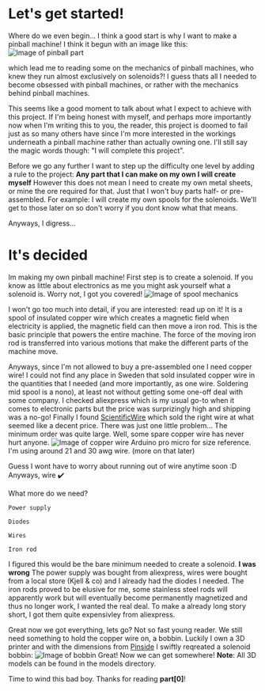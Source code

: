 
# Let's get started!
Where do we even begin... I think a good start is why I want to make a pinball machine!
I think it begun with an image like this:
![Image of pinball part](https://lh3.googleusercontent.com/proxy/3aMRH_PUUcJp-Ba_dLPP5OP7MFL-Rfubt07uwJyXcvG3z9zjtrJOyp1QxXFzm2kD1Gy_moHBQC2hg6xzEEs)

which lead me to reading some on the mechanics of pinball machines, who knew they run almost exclusively on solenoids?! I guess thats all I needed to become obsessed with pinball machines, or rather with the mechanics behind pinball machines.

This seems like a good moment to talk about what I expect to achieve with this project. If I'm being honest with myself, and perhaps more importantly now when I'm writing this to you, the reader, this project is doomed to fail just as so many others have since I'm more interested in the workings underneath a pinball machine rather than actually owning one. 
I'll still say the magic words though: "I will complete this project".

Before we go any further I want to step up the difficulty one level by adding a rule to the project:
**Any part that I can make on my own I will create myself**
However this does not mean I need to create my own metal sheets, or mine the ore required for that. Just that I won't buy parts half- or pre-assembled. For example: I will create my own spools for the solenoids. We'll get to those later on so don't worry if you dont know what that means.

Anyways, I digress...

 # It's decided
 Im making my own pinball machine!
 First step is to create a solenoid. If you know as little about electronics as me you might ask yourself what a solenoid is. Worry not, I got you covered!
 ![Image of spool mechanics](https://www.justscience.in/wp-content/uploads/2017/05/HOW-DOES-A-SOLENOID-WORK.jpg)
 
 I won't go too much into detail, if you are interested: read up on it! It is a spool of insulated copper wire which creates a magnetic field when electricity is applied, the magnetic field can then move a iron rod. This is the basic principle that powers the entire machine. The force of the moving iron rod is transferred into various motions that make the different parts of the machine move.

 Anyways, since I'm not allowed to buy a pre-assembled one I need copper wire!
 I could not find any place in Sweden that sold insulated copper wire in the quantities that I needed (and more importantly, as one wire. Soldering mid spool is a nono), at least not without getting some one-off deal with some company. I checked aliexpress which is my usual go-to when it comes to electronic parts but the price was surprizingly high and shipping was a no-go! Finally I found [ScientificWire](https://www.scientificwire.com/) which sold the right wire at what seemed like a decent price. There was just one little problem... The minimum order was quite large. Well, some spare copper wire has never hurt anyone.
![Image of copper wire](https://i.imgur.com/JyKKtTa.jpeg)
Arduino pro micro for size reference. I'm using around 21 and 30 awg wire. (more on that later)

Guess I wont have to worry about running out of wire anytime soon :D
Anyways, wire ✔️

What more do we need?

`Power supply`

`Diodes`

`Wires`

`Iron rod`


I figured this would be the bare minimum needed to create a solenoid. **I was wrong**
The power supply was bought from aliexpress, wires were bought from a local store (Kjell & co) and I already had the diodes I needed. The iron rods proved to be elusive for me, some stainless steel rods will apparently work but will eventually become permanently magnetized and thus no longer work, I wanted the real deal. To make a already long story short, I got them quite expensivley from aliexpress.

Great now we got everything, lets go?
Not so fast young reader. We still need something to hold the copper wire on, a bobbin.
Luckily I own a 3D printer and with the dimensions from [Pinside](https://pinside.com/pinball/forum/topic/coil-dimensions) I swiftly reqreated a solenoid bobbin:
![Image of bobbin](https://i.imgur.com/AErI18O.jpg)
Great! Now we can get somewhere!
**Note**: All 3D models can be found in the models directory.

Time to wind this bad boy.
Thanks for reading **part[0]**!